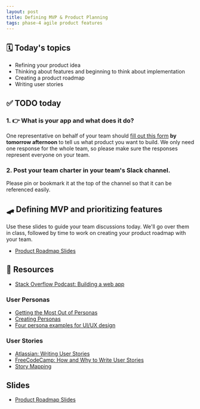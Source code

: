 ```yaml
---
layout: post
title: Defining MVP & Product Planning
tags: phase-4 agile product features
---
```


## 🗓️ Today's topics

- Refining your product idea
- Thinking about features and beginning to think about implementation
- Creating a product roadmap
- Writing user stories

## ✅ TODO today

### 1. 👉 What is your app and what does it do?

One representative on behalf of your team should [fill out this form](https://forms.gle/e8khJyQRnoA6Lr5BA) **by tomorrow afternoon** to tell us what product you want to build. We only need one response for the whole team, so please make sure the responses represent everyone on your team.

### 2. Post your team charter in your team's Slack channel.

Please pin or bookmark it at the top of the channel so that it can be referenced easily.

## 🛹 Defining MVP and prioritizing features

Use these slides to guide your team discussions today. We'll go over them in class, followed by time to work on creating your product roadmap with your team.

- [Product Roadmap Slides](https://drive.google.com/file/d/1mWELqn0GzeRlEFihbV0wlnI8Cpq83boY/view?usp=sharing)

## 🔖 Resources

- [Stack Overflow Podcast: Building a web app](https://stackoverflow.blog/2021/02/12/podcast-312-were-building-a-web-app-got-any-advice/)

### User Personas

- [Getting the Most Out of Personas](http://www.uxforthemasses.com/personas/)
- [Creating Personas](https://www.uxbooth.com/articles/creating-personas/)
- [Four persona examples for UI/UX design](https://www.uxpin.com/studio/blog/persona-examples/)

### User Stories

- [Atlassian: Writing User Stories](https://www.atlassian.com/agile/project-management/user-stories)
- [FreeCodeCamp: How and Why to Write User Stories](https://www.freecodecamp.org/news/how-and-why-to-write-great-user-stories-f5a110668246/)
- [Story Mapping](https://airfocus.com/glossary/what-is-story-mapping/)

## Slides

- [Product Roadmap Slides](https://drive.google.com/file/d/1mWELqn0GzeRlEFihbV0wlnI8Cpq83boY/view?usp=sharing)

